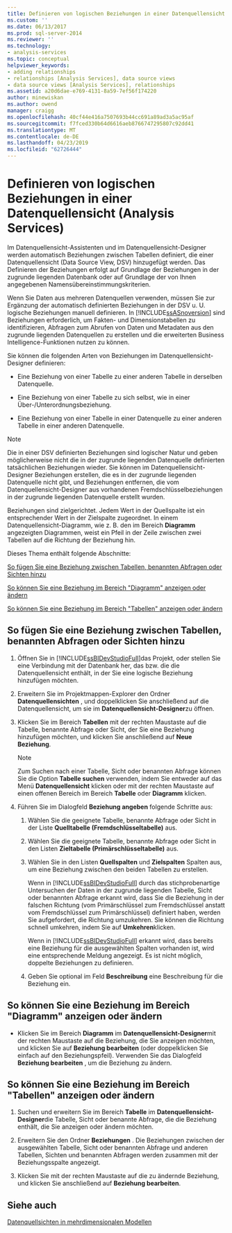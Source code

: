 ```yaml
---
title: Definieren von logischen Beziehungen in einer Datenquellensicht (Analysis Services) | Microsoft-Dokumentation
ms.custom: ''
ms.date: 06/13/2017
ms.prod: sql-server-2014
ms.reviewer: ''
ms.technology:
- analysis-services
ms.topic: conceptual
helpviewer_keywords:
- adding relationships
- relationships [Analysis Services], data source views
- data source views [Analysis Services], relationships
ms.assetid: a20d6dae-e769-4131-8a59-7ef56f174220
author: minewiskan
ms.author: owend
manager: craigg
ms.openlocfilehash: 40cf44e416a7507693b44cc691a89ad3a5ac95af
ms.sourcegitcommit: f7fced330b64d6616aeb8766747295807c92dd41
ms.translationtype: MT
ms.contentlocale: de-DE
ms.lasthandoff: 04/23/2019
ms.locfileid: "62726444"
---
```

# <a name="define-logical-relationships-in-a-data-source-view-analysis-services"></a>Definieren von logischen Beziehungen in einer Datenquellensicht (Analysis Services)
  Im Datenquellensicht-Assistenten und im Datenquellensicht-Designer werden automatisch Beziehungen zwischen Tabellen definiert, die einer Datenquellensicht (Data Source View, DSV) hinzugefügt werden. Das Definieren der Beziehungen erfolgt auf Grundlage der Beziehungen in der zugrunde liegenden Datenbank oder auf Grundlage der von Ihnen angegebenen Namensübereinstimmungskriterien.  
  
 Wenn Sie Daten aus mehreren Datenquellen verwenden, müssen Sie zur Ergänzung der automatisch definierten Beziehungen in der DSV u. U. logische Beziehungen manuell definieren. In [!INCLUDE[ssASnoversion](../../includes/ssasnoversion-md.md)] sind Beziehungen erforderlich, um Fakten- und Dimensionstabellen zu identifizieren, Abfragen zum Abrufen von Daten und Metadaten aus den zugrunde liegenden Datenquellen zu erstellen und die erweiterten Business Intelligence-Funktionen nutzen zu können.  
  
 Sie können die folgenden Arten von Beziehungen im Datenquellensicht-Designer definieren:  
  
-   Eine Beziehung von einer Tabelle zu einer anderen Tabelle in derselben Datenquelle.  
  
-   Eine Beziehung von einer Tabelle zu sich selbst, wie in einer Über-/Unterordnungsbeziehung.  
  
-   Eine Beziehung von einer Tabelle in einer Datenquelle zu einer anderen Tabelle in einer anderen Datenquelle.  
  
> [!NOTE]  
>  Die in einer DSV definierten Beziehungen sind logischer Natur und geben möglicherweise nicht die in der zugrunde liegenden Datenquelle definierten tatsächlichen Beziehungen wieder. Sie können im Datenquellensicht-Designer Beziehungen erstellen, die es in der zugrunde liegenden Datenquelle nicht gibt, und Beziehungen entfernen, die vom Datenquellensicht-Designer aus vorhandenen Fremdschlüsselbeziehungen in der zugrunde liegenden Datenquelle erstellt wurden.  
  
 Beziehungen sind zielgerichtet. Jedem Wert in der Quellspalte ist ein entsprechender Wert in der Zielspalte zugeordnet. In einem Datenquellensicht-Diagramm, wie z. B. den im Bereich **Diagramm** angezeigten Diagrammen, weist ein Pfeil in der Zeile zwischen zwei Tabellen auf die Richtung der Beziehung hin.  
  
 Dieses Thema enthält folgende Abschnitte:  
  
 [So fügen Sie eine Beziehung zwischen Tabellen, benannten Abfragen oder Sichten hinzu](#bkmk_addRel)  
  
 [So können Sie eine Beziehung im Bereich "Diagramm" anzeigen oder ändern](#bkmk_diagrampane)  
  
 [So können Sie eine Beziehung im Bereich "Tabellen" anzeigen oder ändern](#bkmk_tablespane)  
  
##  <a name="bkmk_addRel"></a> So fügen Sie eine Beziehung zwischen Tabellen, benannten Abfragen oder Sichten hinzu  
  
1.  Öffnen Sie in [!INCLUDE[ssBIDevStudioFull](../../includes/ssbidevstudiofull-md.md)]das Projekt, oder stellen Sie eine Verbindung mit der Datenbank her, das bzw. die die Datenquellensicht enthält, in der Sie eine logische Beziehung hinzufügen möchten.  
  
2.  Erweitern Sie im Projektmappen-Explorer den Ordner **Datenquellensichten** , und doppelklicken Sie anschließend auf die Datenquellensicht, um sie im **Datenquellensicht-Designer**zu öffnen.  
  
3.  Klicken Sie im Bereich **Tabellen** mit der rechten Maustaste auf die Tabelle, benannte Abfrage oder Sicht, der Sie eine Beziehung hinzufügen möchten, und klicken Sie anschließend auf **Neue Beziehung**.  
  
    > [!NOTE]  
    >  Zum Suchen nach einer Tabelle, Sicht oder benannten Abfrage können Sie die Option **Tabelle suchen** verwenden, indem Sie entweder auf das Menü **Datenquellensicht** klicken oder mit der rechten Maustaste auf einen offenen Bereich im Bereich **Tabelle** oder **Diagramm** klicken.  
  
4.  Führen Sie im Dialogfeld **Beziehung angeben** folgende Schritte aus:  
  
    1.  Wählen Sie die geeignete Tabelle, benannte Abfrage oder Sicht in der Liste **Quelltabelle (Fremdschlüsseltabelle)** aus.  
  
    2.  Wählen Sie die geeignete Tabelle, benannte Abfrage oder Sicht in den Listen **Zieltabelle (Primärschlüsseltabelle)** aus.  
  
    3.  Wählen Sie in den Listen **Quellspalten** und **Zielspalten** Spalten aus, um eine Beziehung zwischen den beiden Tabellen zu erstellen.  
  
         Wenn in [!INCLUDE[ssBIDevStudioFull](../../includes/ssbidevstudiofull-md.md)] durch das stichprobenartige Untersuchen der Daten in der zugrunde liegenden Tabelle, Sicht oder benannten Abfrage erkannt wird, dass Sie die Beziehung in der falschen Richtung (vom Primärschlüssel zum Fremdschlüssel anstatt vom Fremdschlüssel zum Primärschlüssel) definiert haben, werden Sie aufgefordert, die Richtung umzukehren. Sie können die Richtung schnell umkehren, indem Sie auf **Umkehren**klicken.  
  
         Wenn in [!INCLUDE[ssBIDevStudioFull](../../includes/ssbidevstudiofull-md.md)] erkannt wird, dass bereits eine Beziehung für die ausgewählten Spalten vorhanden ist, wird eine entsprechende Meldung angezeigt. Es ist nicht möglich, doppelte Beziehungen zu definieren.  
  
    4.  Geben Sie optional im Feld **Beschreibung** eine Beschreibung für die Beziehung ein.  
  
##  <a name="bkmk_diagrampane"></a> So können Sie eine Beziehung im Bereich "Diagramm" anzeigen oder ändern  
  
-   Klicken Sie im Bereich **Diagramm** im **Datenquellensicht-Designer**mit der rechten Maustaste auf die Beziehung, die Sie anzeigen möchten, und klicken Sie auf **Beziehung bearbeiten** (oder doppelklicken Sie einfach auf den Beziehungspfeil).  Verwenden Sie das Dialogfeld **Beziehung bearbeiten** , um die Beziehung zu ändern.  
  
##  <a name="bkmk_tablespane"></a> So können Sie eine Beziehung im Bereich "Tabellen" anzeigen oder ändern  
  
1.  Suchen und erweitern Sie im Bereich **Tabelle** im **Datenquellensicht-Designer**die Tabelle, Sicht oder benannte Abfrage, die die Beziehung enthält, die Sie anzeigen oder ändern möchten.  
  
2.  Erweitern Sie den Ordner **Beziehungen** .  Die Beziehungen zwischen der ausgewählten Tabelle, Sicht oder benannten Abfrage und anderen Tabellen, Sichten und benannten Abfragen werden zusammen mit der Beziehungsspalte angezeigt.  
  
3.  Klicken Sie mit der rechten Maustaste auf die zu ändernde Beziehung, und klicken Sie anschließend auf **Beziehung bearbeiten**.  
  
## <a name="see-also"></a>Siehe auch  
 [Datenquellsichten in mehrdimensionalen Modellen](data-source-views-in-multidimensional-models.md)  
  
  
